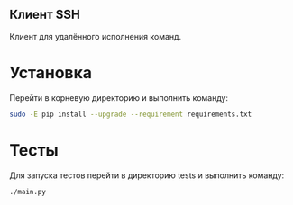 Клиент SSH
---
Клиент для удалённого исполнения команд.

Установка
===
Перейти в корневую директорию и выполнить команду:
```sh
sudo -E pip install --upgrade --requirement requirements.txt
```

Тесты
===
Для запуска тестов перейти в директорию tests и выполнить команду:
```sh
./main.py
```